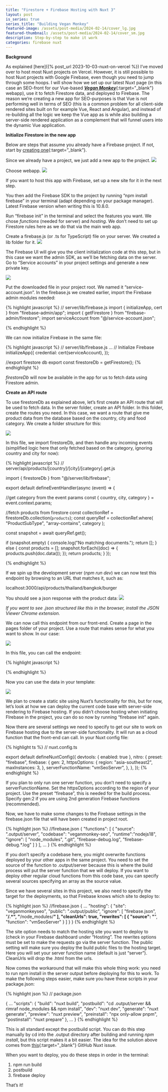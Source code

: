 ```yaml
---
title: "Firestore + Firebase Hosting with Nuxt 3"
layout: post
is_series: true
series_title: "Building Vegan Monkey"
featured-image: /assets/post-media/2024-02-14/cover_lg.jpg
featured-thumbnail: /assets/post-media/2024-02-14/cover_sm.jpg
description: Step-by-step to make it work
categories: firebase nuxt
---
```


**Background**

As explained [here]({% post_url 2023-10-03-nuxt-on-vercel %}) I’ve moved over to host most Nuxt projects on Vercel. However, it is still possible to host Nuxt projects with Google Firebase, even though you need to jump through some hoops. I will show how we set up our latest Nuxt page (in this case an SEO-front for our Vue-based [_**Vegan Monkey**_](https://www.veganmonkey.co){:target="\_blank"} webapp), use it to fetch Firestore data, and deployed to Firebase. The reason we’re creating a new app for SEO-purposes is that Vue is not performing well in terms of SEO (this is a common problem for all client-side rendered sites built on for example Vue, React and Angular), and instead of re-building all the logic we keep the Vue app as is while also building a server-side rendered application as a complement that will funnel users into the dynamic Vue application.

**Initialize Firestore in the new app**

Below are steps that assume you already have a Firebase project. If not, start by [creating one](https://console.firebase.google.com/u/0/){:target=”\_blank”}.

Since we already have a project, we just add a new app to the project.
<img  src="/assets/post-media/2024-02-14/nuxt-firebase1.png"/>

Choose webapp.
<img  src="/assets/post-media/2024-02-14/nuxt-firebase2.png"/>

If you want to host this app with Firebase, set up a new site for it in the next step.

You then add the Firebase SDK to the project by running “npm install firebase” in your terminal (adapt depending on your package manager). Latest Firebase version when writing this is 10.8.0.

Run “firebase init” in the terminal and select the features you want. We chose _functions_ (needed for server) and _hosting_. We don’t need to set up Firestore rules here as we do that via the main web app.

Create a firebase.js (or .ts for TypeScript) file on your server. We created a lib folder for it.
<img  src="/assets/post-media/2024-02-14/nuxt-firebase3.png"/>

The Firebase UI will give you the client initialization code at this step, but in this case we want the admin SDK, as we’ll be fetching data on the server. Go to “Service accounts” in your project settings and generate a new private key.

<img  src="/assets/post-media/2024-02-14/nuxt-firebase4.png"/>

Put the downloaded file in your project root. We named it “service-account.json”. In the firebase.js we created earlier, import the Firebase admin modules needed:

{% highlight javascript %}
// server/lib/firebase.js
import { initializeApp, cert } from "firebase-admin/app";
import { getFirestore } from "firebase-admin/firestore";
import serviceAccount from "@/service-account.json";

{% endhighlight %}

We can now initialize Firebase in the same file:

{% highlight javascript %}
// server/lib/firebase.js
…
// Initialize Firebase
initializeApp({
credential: cert(serviceAccount),
});

//export firestore db
export const firestoreDb = getFirestore();
{% endhighlight %}

_firestoreDb_ will now be available in the app for us to fetch data using Firestore admin.

**Create an API route**

To use firestoreDb as explained above, let’s first create an API route that will be used to fetch data. In the server folder, create an API folder. In this folder, create the routes you need. In this case, we want a route that give me product data from the database based on the country, city and food category. We create a folder structure for this:

<img  src="/assets/post-media/2024-02-14/nuxt-firebase5.png"/>

In this file, we import firestoreDb, and then handle any incoming events (simplified logic here that only fetched based on the category, ignoring country and city for now):

{% highlight javascript %}
// server/api/products/[country]/[city]/[category].get.js

import { firestoreDb } from "@/server/lib/firebase";

export default defineEventHandler(async (event) => {

//get category from the event params
const { country, city, category } = event.context.params;

//fetch products from firestore
const collectionRef = firestoreDb.collection(`products`);
const queryRef = collectionRef.where(
"ProductSubType",
"array-contains",
category
);

const snapshot = await queryRef.get();

if (snapshot.empty) {
console.log("No matching documents.");
return [];
} else {
const products = [];
snapshot.forEach((doc) => {
products.push(doc.data());
});
return products;
}
});

{% endhighlight %}

If we spin up the development server (_npm run dev_) we can now test this endpoint by browsing to an URL that matches it, such as:

localhost:3000/api/products/thailand/bangkok/burger

You should see a json response with the product data:
<img  src="/assets/post-media/2024-02-14/nuxt-firebase6.png"/>

_If you want to see .json structured like this in the browser, install the JSON Viewer Chrome extension._

We can now call this endpoint from our front-end. Create a page in the pages folder of your project. Use a route that makes sense for what you want to show. In our case:

<img  src="/assets/post-media/2024-02-14/nuxt-firebase7.png"/>

In this file, you can call the endpoint:

{% highlight javascript %}

<script setup>
//initiate route
const route = useRoute();

//get params from url
const { country, city, category } = route.params;

//call the api to get the products
const { data: products } = await useFetch(
  `/api/products/${country}/${city}/${category}`
);
</script>

{% endhighlight %}

Now you can use the data in your template:

<img  src="/assets/post-media/2024-02-14/nuxt-firebase8.png"/>

We plan to create a static site using Nuxt’s functionality for this, but for now, let’s look at how we can deploy the current code base with server-side rendering to Firebase hosting. If you didn’t choose hosting when initiating FIrebase in the project, you can do so now by running “firebase init” again.

Now there are several settings we need to specify to get our site to work on Firebase hosting due to the server-side functionality. It will run as a cloud function that the front-end can call. In your Nuxt config file:

{% highlight ts %}
// nuxt.config.ts

export default defineNuxtConfig({
devtools: { enabled: true },
nitro: {
preset: "firebase",
firebase: {
gen: 2,
httpsOptions: {
region: "asia-southeast2",
maxInstances: 3,
},
serverFunctionName: "vmSeoServer",
},
},
});
{% endhighlight %}

If you plan to only run one server function, you don’t need to specify a serverFunctionName. Set the httpsOptions according to the region of your project. Use the preset “firebase”, this is needed for the build process. Specify gen:2 if you are using 2nd generation Firebase functions (recommended).

Now, we have to make some changes to the Firebase settings in the firebase.json file that will have been created in project root.

{% highlight json %}
//firebase.json
{
"functions": [
{
"source": ".output/server",
"codebase": "veganmonkey-seo",
"runtime":"nodejs18",
"ignore": [
"node_modules",
".git",
"firebase-debug.log",
"firebase-debug.*.log"
]
}
],
…
}
{% endhighlight %}

If you don’t specify a codebase here, you might overwrite functions deployed by your other apps in the same project.
You need to set the source of the function to .output/server because this is where the build process will put the server function that we will deploy. If you want to deploy other regular cloud functions from this code base, you can specify several sources specifying an array as the source value.

Since we have several sites in this project, we also need to specify the target for the deployments, so that Firebase knows which site to deploy to:

{% highlight json %}
//firebase.json
{
…
"hosting": {
"site": "veganmonkeyseo",
"public": ".output/public",
"ignore": [
"firebase.json",
"**/.*",
"**/node_modules/**"
],
"cleanUrls": true,
"rewrites": [
{
"source": "**",
"function": "vmSeoServer"
}
]
}
}
{% endhighlight %}

The site option needs to match the hosting site you want to deploy to (check in your Firebase dashboard under “Hosting”. The rewrites options must be set to make the requests go via the server function. The public setting will make sure you deploy the build public files to the hosting target. Here you will set your server function name (default is just “server”). CleanUrls will drop the .html from the urls.

Now comes the workaround that will make this whole thing work: you need to run npm install in the server output before deploying for this to work. To make the following steps easier, make sure you have these scripts in your package.json:

{% highlight json %}
// package.json

{
…
"scripts": {
"build": "nuxt build",
"postbuild": "cd .output/server && rimraf node_modules && npm install",
"dev": "nuxt dev",
"generate": "nuxt generate",
"preview": "nuxt preview",
"preinstall": "npx only-allow pnpm",
"postinstall": "nuxt prepare"
},
…
}
{% endhighlight %}

This is all standard except the postbuild script. You can do this step manually by cd into the .output directory after building and running _npm install_, but this script makes it a bit easier. The idea for the solution above comes from [this](https://github.com/nuxt/nuxt/issues/15185){:target="\_blank"} GitHub Nuxt issue.

When you want to deploy, you do these steps in order in the terminal:

1. npm run build
2. postbuild
3. firebase deploy

That’s it!
